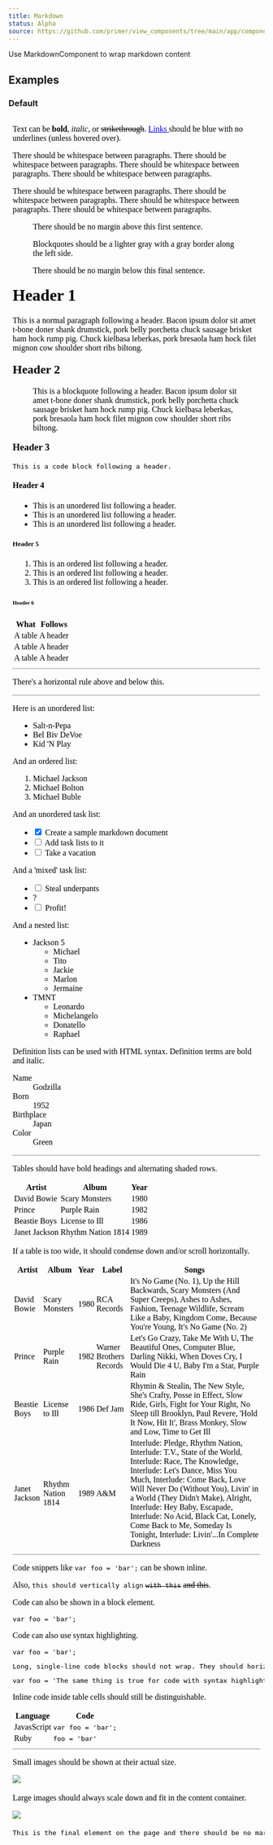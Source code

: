 ```yaml
---
title: Markdown
status: Alpha
source: https://github.com/primer/view_components/tree/main/app/components/primer/markdown_component.rb
---
```


<!-- Warning: AUTO-GENERATED file, do not edit. Add code comments to your Ruby instead <3 -->

Use MarkdownComponent to wrap markdown content

## Examples

### Default

<iframe style="width: 100%; border: 0px; height: 5354px;" srcdoc="<html class='Box height-full p-3'><head><link href='https://unpkg.com/@primer/css/dist/primer.css' rel='stylesheet'></head><body><div class='markdown-body '>  <p>Text can be <b>bold</b>, <i>italic</i>, or <s>strikethrough</s>. <a href='https://github.com'>Links </a> should be blue with no underlines (unless hovered over).</p>  <p>There should be whitespace between paragraphs. There should be whitespace between paragraphs. There should be whitespace between paragraphs. There should be whitespace between paragraphs.</p>  <p>There should be whitespace between paragraphs. There should be whitespace between paragraphs. There should be whitespace between paragraphs. There should be whitespace between paragraphs.</p>  <blockquote>    <p>There should be no margin above this first sentence.</p>    <p>Blockquotes should be a lighter gray with a gray border along the left side.</p>    <p>There should be no margin below this final sentence.</p>  </blockquote>  <h1>Header 1</h1>  <p>This is a normal paragraph following a header. Bacon ipsum dolor sit amet t-bone doner shank drumstick, pork belly porchetta chuck sausage brisket ham hock rump pig. Chuck kielbasa leberkas, pork bresaola ham hock filet mignon cow shoulder short ribs biltong.</p>  <h2>Header 2</h2>  <blockquote>This is a blockquote following a header. Bacon ipsum dolor sit amet t-bone doner shank drumstick, pork belly porchetta chuck sausage brisket ham hock rump pig. Chuck kielbasa leberkas, pork bresaola ham hock filet mignon cow shoulder short ribs biltong.</blockquote>  <h3>Header 3</h3>  <pre><code>This is a code block following a header.</code></pre>  <h4>Header 4</h4>  <ul>    <li>This is an unordered list following a header.</li>    <li>This is an unordered list following a header.</li>    <li>This is an unordered list following a header.</li>  </ul>  <h5>Header 5</h5>  <ol>    <li>This is an ordered list following a header.</li>    <li>This is an ordered list following a header.</li>    <li>This is an ordered list following a header.</li>  </ol>  <h6>Header 6</h6>  <table>    <thead>      <tr>        <th>What</th>        <th>Follows</th>      </tr>    </thead>    <tbody>      <tr>        <td>A table</td>        <td>A header</td>      </tr>      <tr>        <td>A table</td>        <td>A header</td>      </tr>      <tr>        <td>A table</td>        <td>A header</td>      </tr>    </tbody>  </table>  <hr />  <p>There's a horizontal rule above and below this.</p>  <hr />  <p>Here is an unordered list:</p>  <ul>    <li>Salt-n-Pepa</li>    <li>Bel Biv DeVoe</li>    <li>Kid 'N Play</li>  </ul>  <p>And an ordered list:</p>  <ol>    <li>Michael Jackson</li>    <li>Michael Bolton</li>    <li>Michael Buble</li>  </ol>  <p>And an unordered task list:</p>  <ul>    <li><input type='checkbox' checked> Create a sample markdown document</li>    <li><input type='checkbox'> Add task lists to it</li>    <li><input type='checkbox'> Take a vacation</li>  </ul>  <p>And a 'mixed' task list:</p>  <ul>    <li><input type='checkbox'> Steal underpants</li>    <li>?</li>    <li><input type='checkbox'> Profit!</li>  </ul>  And a nested list:  <ul>    <li>Jackson 5      <ul>        <li>Michael</li>        <li>Tito</li>        <li>Jackie</li>        <li>Marlon</li>        <li>Jermaine</li>      </ul>    </li>    <li>TMNT      <ul>        <li>Leonardo</li>        <li>Michelangelo</li>        <li>Donatello</li>        <li>Raphael</li>      </ul>    </li>  </ul>  <p>Definition lists can be used with HTML syntax. Definition terms are bold and italic.</p>  <dl>      <dt>Name</dt>      <dd>Godzilla</dd>      <dt>Born</dt>      <dd>1952</dd>      <dt>Birthplace</dt>      <dd>Japan</dd>      <dt>Color</dt>      <dd>Green</dd>  </dl>  <hr />  <p>Tables should have bold headings and alternating shaded rows.</p>  <table>    <thead>      <tr>        <th>Artist</th>        <th>Album</th>        <th>Year</th>      </tr>    </thead>    <tbody>      <tr>        <td>David Bowie</td>        <td>Scary Monsters</td>        <td>1980</td>      </tr>      <tr>        <td>Prince</td>        <td>Purple Rain</td>        <td>1982</td>      </tr>      <tr>        <td>Beastie Boys</td>        <td>License to Ill</td>        <td>1986</td>      </tr>      <tr>        <td>Janet Jackson</td>        <td>Rhythm Nation 1814</td>        <td>1989</td>      </tr>    </tbody>  </table>  <p>If a table is too wide, it should condense down and/or scroll horizontally.</p>  <table>    <thead>      <tr>        <th>Artist</th>        <th>Album</th>        <th>Year</th>        <th>Label</th>        <th>Songs</th>      </tr>    </thead>    <tbody>      <tr>        <td>David Bowie</td>        <td>Scary Monsters</td>        <td>1980</td>        <td>RCA Records</td>        <td>It's No Game (No. 1), Up the Hill Backwards, Scary Monsters (And Super Creeps), Ashes to Ashes, Fashion, Teenage Wildlife, Scream Like a Baby, Kingdom Come, Because You're Young, It's No Game (No. 2)</td>      </tr>      <tr>        <td>Prince</td>        <td>Purple Rain</td>        <td>1982</td>        <td>Warner Brothers Records</td>        <td>Let's Go Crazy, Take Me With U, The Beautiful Ones, Computer Blue, Darling Nikki, When Doves Cry, I Would Die 4 U, Baby I'm a Star, Purple Rain</td>      </tr>      <tr>        <td>Beastie Boys</td>        <td>License to Ill</td>        <td>1986</td>        <td>Def Jam</td>        <td>Rhymin &amp; Stealin, The New Style, She's Crafty, Posse in Effect, Slow Ride, Girls, Fight for Your Right, No Sleep till Brooklyn, Paul Revere, 'Hold It Now, Hit It', Brass Monkey, Slow and Low, Time to Get Ill</td>      </tr>      <tr>        <td>Janet Jackson</td>        <td>Rhythm Nation 1814</td>        <td>1989</td>        <td>A&amp;M</td>        <td>Interlude: Pledge, Rhythm Nation, Interlude: T.V., State of the World, Interlude: Race, The Knowledge, Interlude: Let's Dance, Miss You Much, Interlude: Come Back, Love Will Never Do (Without You), Livin' in a World (They Didn't Make), Alright, Interlude: Hey Baby, Escapade, Interlude: No Acid, Black Cat, Lonely, Come Back to Me, Someday Is Tonight, Interlude: Livin'...In Complete Darkness</td>      </tr>    </tbody>  </table>  <hr />  <p>Code snippets like <code>var foo = 'bar';</code> can be shown inline.</p>  <p>Also, <code>this should vertically align</code> <s><code>with this</code></s> <s>and this</s>.</p>  <p>Code can also be shown in a block element.</p>  <pre><code>var foo = 'bar';</code></pre>  <p>Code can also use syntax highlighting.</p>  <pre><code class='prism-code language-javascript'>var foo = 'bar';</code></pre>  <pre><code>Long, single-line code blocks should not wrap. They should horizontally scroll if they are too long. This line should be long enough to demonstrate this.</code></pre>  <pre><code class='prism-code language-javascript'>var foo = 'The same thing is true for code with syntax highlighting. A single line of code should horizontally scroll if it is really long.';</code></pre>  <p>Inline code inside table cells should still be distinguishable.</p>  <table>    <thead>      <tr>        <th>Language</th>        <th>Code</th>      </tr>    </thead>    <tbody>      <tr>        <td>JavasScript</td>        <td><code>var foo = 'bar';</code></td>      </tr>      <tr>        <td>Ruby</td>        <td><code>foo = 'bar'</code></td>      </tr>    </tbody>  </table>  <hr />  <p>Small images should be shown at their actual size.</p>  <p><img src='http://placekitten.com/g/300/200/'></p>  <p>Large images should always scale down and fit in the content container.</p>  <p><img src='http://placekitten.com/g/1200/800/'></p>  <pre><code>This is the final element on the page and there should be no margin below this.</code></pre></div></body></html>"></iframe>

```erb
<%= render(Primer::MarkdownComponent.new) do %>
  <p>Text can be <b>bold</b>, <i>italic</i>, or <s>strikethrough</s>. <a href="https://github.com">Links </a> should be blue with no underlines (unless hovered over).</p>

  <p>There should be whitespace between paragraphs. There should be whitespace between paragraphs. There should be whitespace between paragraphs. There should be whitespace between paragraphs.</p>

  <p>There should be whitespace between paragraphs. There should be whitespace between paragraphs. There should be whitespace between paragraphs. There should be whitespace between paragraphs.</p>

  <blockquote>
    <p>There should be no margin above this first sentence.</p>
    <p>Blockquotes should be a lighter gray with a gray border along the left side.</p>
    <p>There should be no margin below this final sentence.</p>
  </blockquote>

  <h1>Header 1</h1>

  <p>This is a normal paragraph following a header. Bacon ipsum dolor sit amet t-bone doner shank drumstick, pork belly porchetta chuck sausage brisket ham hock rump pig. Chuck kielbasa leberkas, pork bresaola ham hock filet mignon cow shoulder short ribs biltong.</p>

  <h2>Header 2</h2>

  <blockquote>This is a blockquote following a header. Bacon ipsum dolor sit amet t-bone doner shank drumstick, pork belly porchetta chuck sausage brisket ham hock rump pig. Chuck kielbasa leberkas, pork bresaola ham hock filet mignon cow shoulder short ribs biltong.</blockquote>

  <h3>Header 3</h3>

  <pre><code>This is a code block following a header.</code></pre>

  <h4>Header 4</h4>

  <ul>
    <li>This is an unordered list following a header.</li>
    <li>This is an unordered list following a header.</li>
    <li>This is an unordered list following a header.</li>
  </ul>

  <h5>Header 5</h5>

  <ol>
    <li>This is an ordered list following a header.</li>
    <li>This is an ordered list following a header.</li>
    <li>This is an ordered list following a header.</li>
  </ol>

  <h6>Header 6</h6>

  <table>
    <thead>
      <tr>
        <th>What</th>
        <th>Follows</th>
      </tr>
    </thead>
    <tbody>
      <tr>
        <td>A table</td>
        <td>A header</td>
      </tr>
      <tr>
        <td>A table</td>
        <td>A header</td>
      </tr>
      <tr>
        <td>A table</td>
        <td>A header</td>
      </tr>
    </tbody>
  </table>

  <hr />

  <p>There's a horizontal rule above and below this.</p>

  <hr />

  <p>Here is an unordered list:</p>

  <ul>
    <li>Salt-n-Pepa</li>
    <li>Bel Biv DeVoe</li>
    <li>Kid 'N Play</li>
  </ul>

  <p>And an ordered list:</p>

  <ol>
    <li>Michael Jackson</li>
    <li>Michael Bolton</li>
    <li>Michael Buble</li>
  </ol>

  <p>And an unordered task list:</p>

  <ul>
    <li><input type="checkbox" checked> Create a sample markdown document</li>
    <li><input type="checkbox"> Add task lists to it</li>
    <li><input type="checkbox"> Take a vacation</li>
  </ul>

  <p>And a "mixed" task list:</p>

  <ul>
    <li><input type="checkbox"> Steal underpants</li>
    <li>?</li>
    <li><input type="checkbox"> Profit!</li>
  </ul>

  And a nested list:

  <ul>
    <li>Jackson 5
      <ul>
        <li>Michael</li>
        <li>Tito</li>
        <li>Jackie</li>
        <li>Marlon</li>
        <li>Jermaine</li>
      </ul>
    </li>
    <li>TMNT
      <ul>
        <li>Leonardo</li>
        <li>Michelangelo</li>
        <li>Donatello</li>
        <li>Raphael</li>
      </ul>
    </li>
  </ul>

  <p>Definition lists can be used with HTML syntax. Definition terms are bold and italic.</p>

  <dl>
      <dt>Name</dt>
      <dd>Godzilla</dd>
      <dt>Born</dt>
      <dd>1952</dd>
      <dt>Birthplace</dt>
      <dd>Japan</dd>
      <dt>Color</dt>
      <dd>Green</dd>
  </dl>

  <hr />

  <p>Tables should have bold headings and alternating shaded rows.</p>

  <table>
    <thead>
      <tr>
        <th>Artist</th>
        <th>Album</th>
        <th>Year</th>
      </tr>
    </thead>
    <tbody>
      <tr>
        <td>David Bowie</td>
        <td>Scary Monsters</td>
        <td>1980</td>
      </tr>
      <tr>
        <td>Prince</td>
        <td>Purple Rain</td>
        <td>1982</td>
      </tr>
      <tr>
        <td>Beastie Boys</td>
        <td>License to Ill</td>
        <td>1986</td>
      </tr>
      <tr>
        <td>Janet Jackson</td>
        <td>Rhythm Nation 1814</td>
        <td>1989</td>
      </tr>
    </tbody>
  </table>

  <p>If a table is too wide, it should condense down and/or scroll horizontally.</p>

  <table>
    <thead>
      <tr>
        <th>Artist</th>
        <th>Album</th>
        <th>Year</th>
        <th>Label</th>
        <th>Songs</th>
      </tr>
    </thead>
    <tbody>
      <tr>
        <td>David Bowie</td>
        <td>Scary Monsters</td>
        <td>1980</td>
        <td>RCA Records</td>
        <td>It's No Game (No. 1), Up the Hill Backwards, Scary Monsters (And Super Creeps), Ashes to Ashes, Fashion, Teenage Wildlife, Scream Like a Baby, Kingdom Come, Because You're Young, It's No Game (No. 2)</td>
      </tr>
      <tr>
        <td>Prince</td>
        <td>Purple Rain</td>
        <td>1982</td>
        <td>Warner Brothers Records</td>
        <td>Let's Go Crazy, Take Me With U, The Beautiful Ones, Computer Blue, Darling Nikki, When Doves Cry, I Would Die 4 U, Baby I'm a Star, Purple Rain</td>
      </tr>
      <tr>
        <td>Beastie Boys</td>
        <td>License to Ill</td>
        <td>1986</td>
        <td>Def Jam</td>
        <td>Rhymin &amp; Stealin, The New Style, She's Crafty, Posse in Effect, Slow Ride, Girls, Fight for Your Right, No Sleep till Brooklyn, Paul Revere, "Hold It Now, Hit It", Brass Monkey, Slow and Low, Time to Get Ill</td>
      </tr>
      <tr>
        <td>Janet Jackson</td>
        <td>Rhythm Nation 1814</td>
        <td>1989</td>
        <td>A&amp;M</td>
        <td>Interlude: Pledge, Rhythm Nation, Interlude: T.V., State of the World, Interlude: Race, The Knowledge, Interlude: Let's Dance, Miss You Much, Interlude: Come Back, Love Will Never Do (Without You), Livin' in a World (They Didn't Make), Alright, Interlude: Hey Baby, Escapade, Interlude: No Acid, Black Cat, Lonely, Come Back to Me, Someday Is Tonight, Interlude: Livin'...In Complete Darkness</td>
      </tr>
    </tbody>
  </table>

  <hr />

  <p>Code snippets like <code>var foo = "bar";</code> can be shown inline.</p>

  <p>Also, <code>this should vertically align</code> <s><code>with this</code></s> <s>and this</s>.</p>

  <p>Code can also be shown in a block element.</p>

  <pre><code>var foo = "bar";</code></pre>

  <p>Code can also use syntax highlighting.</p>

  <pre><code class="prism-code language-javascript">var foo = "bar";</code></pre>

  <pre><code>Long, single-line code blocks should not wrap. They should horizontally scroll if they are too long. This line should be long enough to demonstrate this.</code></pre>

  <pre><code class="prism-code language-javascript">var foo = "The same thing is true for code with syntax highlighting. A single line of code should horizontally scroll if it is really long.";</code></pre>

  <p>Inline code inside table cells should still be distinguishable.</p>

  <table>
    <thead>
      <tr>
        <th>Language</th>
        <th>Code</th>
      </tr>
    </thead>
    <tbody>
      <tr>
        <td>JavasScript</td>
        <td><code>var foo = "bar";</code></td>
      </tr>
      <tr>
        <td>Ruby</td>
        <td><code>foo = "bar"</code></td>
      </tr>
    </tbody>
  </table>

  <hr />

  <p>Small images should be shown at their actual size.</p>

  <p><img src="http://placekitten.com/g/300/200/"></p>

  <p>Large images should always scale down and fit in the content container.</p>

  <p><img src="http://placekitten.com/g/1200/800/"></p>

  <pre><code>This is the final element on the page and there should be no margin below this.</code></pre>
<% end %>
```

## Arguments

| Name | Type | Default | Description |
| :- | :- | :- | :- |
| `system_arguments` | `Hash` | N/A | [System arguments](/system-arguments) |
